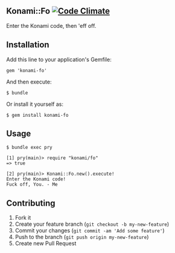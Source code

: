 ## Konami::Fo [![Code Climate](https://codeclimate.com/github/rthbound/konami-fo.png)](https://codeclimate.com/github/rthbound/konami-fo)

Enter the Konami code, then 'eff off.

## Installation

Add this line to your application's Gemfile:

    gem 'konami-fo'

And then execute:

    $ bundle

Or install it yourself as:

    $ gem install konami-fo

## Usage
```
$ bundle exec pry

[1] pry(main)> require "konami/fo"
=> true

[2] pry(main)> Konami::Fo.new().execute!
Enter the Konami code!
Fuck off, You. - Me
```
## Contributing

1. Fork it
2. Create your feature branch (`git checkout -b my-new-feature`)
3. Commit your changes (`git commit -am 'Add some feature'`)
4. Push to the branch (`git push origin my-new-feature`)
5. Create new Pull Request
